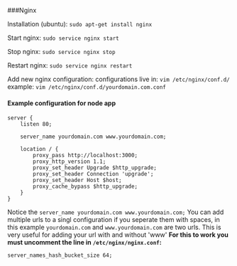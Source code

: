###Nginx

Installation (ubuntu):
`sudo apt-get install nginx`

Start nginx:
`sudo service nginx start`

Stop nginx:
`sudo service nginx stop`

Restart nginx:
`sudo service nginx restart`

 
Add new nginx configuration:
configurations live in: `vim /etc/nginx/conf.d/`
example: `vim /etc/nginx/conf.d/yourdomain.com.conf`

#### Example configuration for node app
```
server {
    listen 80;

    server_name yourdomain.com www.yourdomain.com;

    location / {
        proxy_pass http://localhost:3000;
        proxy_http_version 1.1;
        proxy_set_header Upgrade $http_upgrade;
        proxy_set_header Connection 'upgrade';
        proxy_set_header Host $host;
        proxy_cache_bypass $http_upgrade;
    }
}
```
Notice the `server_name yourdomain.com www.yourdomain.com;` You can add multiple urls to a singl configuration if you seperate them with spaces, in this example `yourdomain.com` and `www.yourdomain.com` are two urls. 
This is very useful for adding your url with and without 'www'
**For this to work you must uncomment the line in `/etc/nginx/nginx.conf`:**
```
server_names_hash_bucket_size 64;
```
